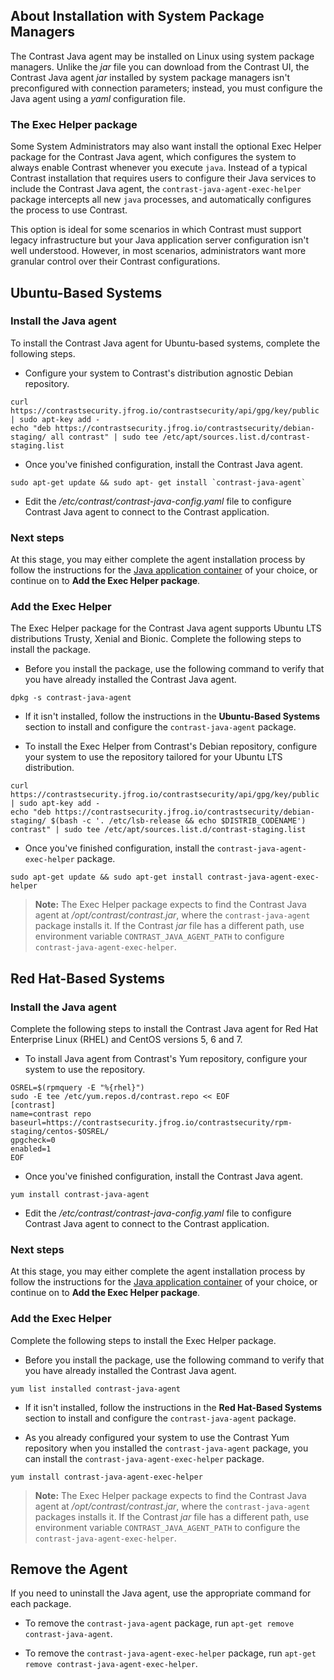 <!--
title: "Java Agent Installation via Package Managers"
description: "Overview of Java agent installation with package managers"
tags: "installation Java agent linux package managers"
-->

## About Installation with System Package Managers

The Contrast Java agent may be installed on Linux using system package managers. Unlike the *jar* file you can download from the Contrast UI, the Contrast Java agent *jar* installed by system package managers isn't preconfigured with connection parameters; instead, you must configure the Java agent using a *yaml* configuration file. <!-- Add YAML [Configuration doc](_________) -->

### The Exec Helper package 

Some System Administrators may also want install the optional Exec Helper package for the Contrast Java agent, which configures the system to always enable Contrast whenever you execute `java`. Instead of a typical Contrast installation that requires users to configure their Java services to include the Contrast Java agent, the `contrast-java-agent-exec-helper` package intercepts all new `java` processes, and automatically configures the process to use Contrast. 

This option is ideal for some scenarios in which Contrast must support legacy infrastructure but your Java application server configuration isn't well understood. However, in most scenarios, administrators want more granular control over their Contrast configurations.

## Ubuntu-Based Systems

### Install the Java agent 

To install the Contrast Java agent for Ubuntu-based systems, complete the following steps. 

* Configure your system to Contrast's distribution agnostic Debian repository. 

```
curl https://contrastsecurity.jfrog.io/contrastsecurity/api/gpg/key/public | sudo apt-key add -
echo "deb https://contrastsecurity.jfrog.io/contrastsecurity/debian-staging/ all contrast" | sudo tee /etc/apt/sources.list.d/contrast-staging.list
```

* Once you've finished configuration, install the Contrast Java agent.

```
sudo apt-get update && sudo apt- get install `contrast-java-agent`
```

* Edit the */etc/contrast/contrast-java-config.yaml* file to configure Contrast Java agent to connect to the Contrast application. <!-- (Go to the YAML [Configuration doc](_________) for more info.) -->

### Next steps

At this stage, you may either complete the agent installation process by follow the instructions for the [Java application container](installation-javainstall.html) of your choice, or continue on to **Add the Exec Helper package**. 


### Add the Exec Helper  

The Exec Helper package for the Contrast Java agent supports Ubuntu LTS distributions Trusty, Xenial and Bionic. Complete the following steps to install the package. 

* Before you install the package, use the following command to verify that you have already installed the Contrast Java agent. 

```
dpkg -s contrast-java-agent
```

* If it isn't installed, follow the instructions in the **Ubuntu-Based Systems** section to install and configure the `contrast-java-agent` package. 

* To install the Exec Helper from Contrast's Debian repository, configure your system to use the repository tailored for your Ubuntu LTS distribution.

```
curl https://contrastsecurity.jfrog.io/contrastsecurity/api/gpg/key/public | sudo apt-key add -
echo "deb https://contrastsecurity.jfrog.io/contrastsecurity/debian-staging/ $(bash -c '. /etc/lsb-release && echo $DISTRIB_CODENAME') contrast" | sudo tee /etc/apt/sources.list.d/contrast-staging.list
```

* Once you've finished configuration, install the `contrast-java-agent-exec-helper` package.

```
sudo apt-get update && sudo apt-get install contrast-java-agent-exec-helper
```

> **Note:** The Exec Helper package expects to find the Contrast Java agent at */opt/contrast/contrast.jar*, where the `contrast-java-agent` package installs it. If the Contrast *jar* file has a different path, use environment variable `CONTRAST_JAVA_AGENT_PATH` to configure `contrast-java-agent-exec-helper`.


## Red Hat-Based Systems

### Install the Java agent 

Complete the following steps to install the Contrast Java agent for Red Hat Enterprise Linux (RHEL) and CentOS versions 5, 6 and 7.

* To install Java agent from Contrast's Yum repository, configure your system to use the repository.

```
OSREL=$(rpmquery -E "%{rhel}")
sudo -E tee /etc/yum.repos.d/contrast.repo << EOF
[contrast]
name=contrast repo
baseurl=https://contrastsecurity.jfrog.io/contrastsecurity/rpm-staging/centos-$OSREL/
gpgcheck=0
enabled=1
EOF
```

* Once you've finished configuration, install the Contrast Java agent.

```
yum install contrast-java-agent
```

* Edit the */etc/contrast/contrast-java-config.yaml* file to configure Contrast Java agent to connect to the Contrast application. <!-- (Go to the YAML [Configuration doc](_________) for more info.) -->

### Next steps

At this stage, you may either complete the agent installation process by follow the instructions for the [Java application container](installation-javainstall.html) of your choice, or continue on to **Add the Exec Helper package**. 

### Add the Exec Helper  

Complete the following steps to install the Exec Helper package. 

* Before you install the package, use the following command to verify that you have already installed the Contrast Java agent.

```
yum list installed contrast-java-agent
```

* If it isn't installed, follow the instructions in the **Red Hat-Based Systems** section to install and configure the `contrast-java-agent` package. 

* As you already configured your system to use the Contrast Yum repository when you installed the `contrast-java-agent` package, you can install the `contrast-java-agent-exec-helper` package.

```
yum install contrast-java-agent-exec-helper
```

> **Note:** The Exec Helper package expects to find the Contrast Java agent at */opt/contrast/contrast.jar*, where the `contrast-java-agent` packages installs it. If the Contrast *jar* file has a different path, use environment variable `CONTRAST_JAVA_AGENT_PATH` to configure the `contrast-java-agent-exec-helper`.


## Remove the Agent

If you need to uninstall the Java agent, use the appropriate command for each package. 

* To remove the `contrast-java-agent` package, run `apt-get remove contrast-java-agent`. 

* To remove the `contrast-java-agent-exec-helper` package, run `apt-get remove contrast-java-agent-exec-helper`. 



